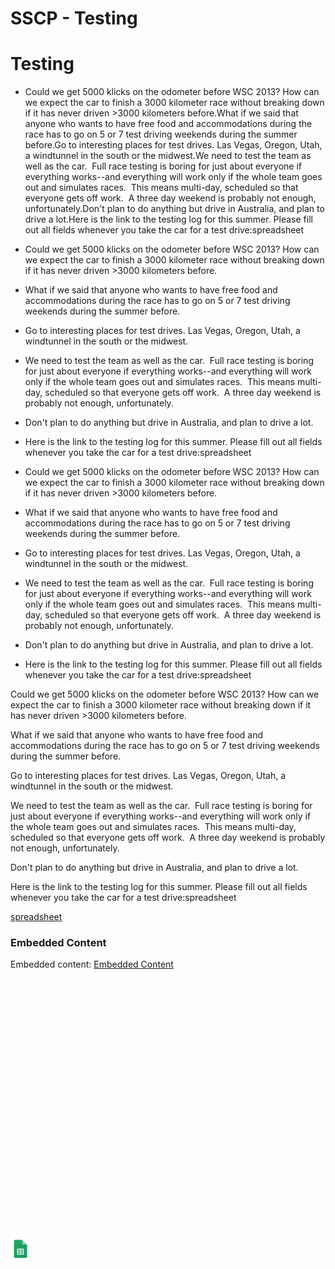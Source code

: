 # SSCP - Testing

# Testing

* Could we get 5000 klicks on the odometer before WSC 2013? How can we expect the car to finish a 3000 kilometer race without breaking down if it has never driven >3000 kilometers before.What if we said that anyone who wants to have free food and accommodations during the race has to go on 5 or 7 test driving weekends during the summer before.Go to interesting places for test drives. Las Vegas, Oregon, Utah, a windtunnel in the south or the midwest.We need to test the team as well as the car.  Full race testing is boring for just about everyone if everything works--and everything will work only if the whole team goes out and simulates races.  This means multi-day, scheduled so that everyone gets off work.  A three day weekend is probably not enough, unfortunately.Don't plan to do anything but drive in Australia, and plan to drive a lot.Here is the link to the testing log for this summer. Please fill out all fields whenever you take the car for a test drive:spreadsheet 
* Could we get 5000 klicks on the odometer before WSC 2013? How can we expect the car to finish a 3000 kilometer race without breaking down if it has never driven >3000 kilometers before.
* What if we said that anyone who wants to have free food and accommodations during the race has to go on 5 or 7 test driving weekends during the summer before.
* Go to interesting places for test drives. Las Vegas, Oregon, Utah, a windtunnel in the south or the midwest.
* We need to test the team as well as the car.  Full race testing is boring for just about everyone if everything works--and everything will work only if the whole team goes out and simulates races.  This means multi-day, scheduled so that everyone gets off work.  A three day weekend is probably not enough, unfortunately.
* Don't plan to do anything but drive in Australia, and plan to drive a lot.
* Here is the link to the testing log for this summer. Please fill out all fields whenever you take the car for a test drive:spreadsheet 

* Could we get 5000 klicks on the odometer before WSC 2013? How can we expect the car to finish a 3000 kilometer race without breaking down if it has never driven >3000 kilometers before.
* What if we said that anyone who wants to have free food and accommodations during the race has to go on 5 or 7 test driving weekends during the summer before.
* Go to interesting places for test drives. Las Vegas, Oregon, Utah, a windtunnel in the south or the midwest.
* We need to test the team as well as the car.  Full race testing is boring for just about everyone if everything works--and everything will work only if the whole team goes out and simulates races.  This means multi-day, scheduled so that everyone gets off work.  A three day weekend is probably not enough, unfortunately.
* Don't plan to do anything but drive in Australia, and plan to drive a lot.
* Here is the link to the testing log for this summer. Please fill out all fields whenever you take the car for a test drive:spreadsheet 

Could we get 5000 klicks on the odometer before WSC 2013? How can we expect the car to finish a 3000 kilometer race without breaking down if it has never driven >3000 kilometers before.

What if we said that anyone who wants to have free food and accommodations during the race has to go on 5 or 7 test driving weekends during the summer before.

Go to interesting places for test drives. Las Vegas, Oregon, Utah, a windtunnel in the south or the midwest.

We need to test the team as well as the car.  Full race testing is boring for just about everyone if everything works--and everything will work only if the whole team goes out and simulates races.  This means multi-day, scheduled so that everyone gets off work.  A three day weekend is probably not enough, unfortunately.

Don't plan to do anything but drive in Australia, and plan to drive a lot.

Here is the link to the testing log for this summer. Please fill out all fields whenever you take the car for a test drive:spreadsheet 

[spreadsheet](https://docs.google.com/spreadsheet/ccc?key=0AlpZhP7RqevydFhFVUI4NkItM0RKZl81X1BDVWNQVHc&usp=sharing)

[](https://docs.google.com/spreadsheets/d/0AlpZhP7RqevydFhFVUI4NkItM0RKZl81X1BDVWNQVHc/edit)

### Embedded Content

Embedded content: [Embedded Content]()

<iframe width="100%" height="400" src="" frameborder="0"></iframe>

![](../../../assets/sheets_32dp.png)

